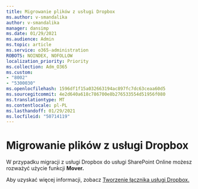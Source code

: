 ```yaml
---
title: Migrowanie plików z usługi Dropbox
ms.author: v-smandalika
author: v-smandalika
manager: dansimp
ms.date: 01/29/2021
ms.audience: Admin
ms.topic: article
ms.service: o365-administration
ROBOTS: NOINDEX, NOFOLLOW
localization_priority: Priority
ms.collection: Adm_O365
ms.custom:
- "8002"
- "5300030"
ms.openlocfilehash: 1596df1f15a032663194ac897fc7dc63ceaa60d5
ms.sourcegitcommit: 4e2d640a618c786700e8b276533554d51956f080
ms.translationtype: MT
ms.contentlocale: pl-PL
ms.lasthandoff: 01/29/2021
ms.locfileid: "50714119"
---
```

# <a name="migrate-files-from-dropbox"></a>Migrowanie plików z usługi Dropbox

W przypadku migracji z usługi Dropbox do usługi SharePoint Online możesz rozważyć użycie funkcji **Mover.**

Aby uzyskać więcej informacji, zobacz [Tworzenie łącznika usługi Dropbox.](https://docs.microsoft.com/sharepointmigration/mover-dropbox)


